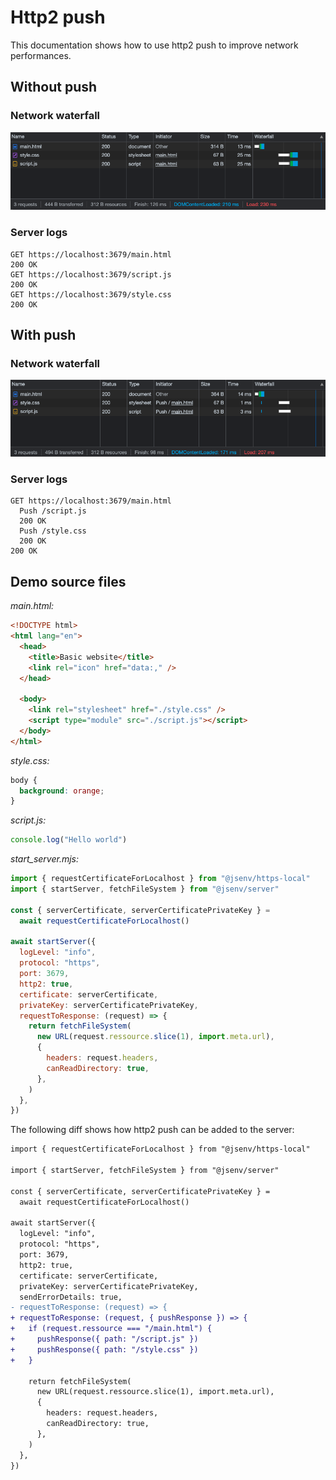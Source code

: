 <!--
  - show 3 files (html, script.js, style.css)
  - show the dev server serving them
  - show screenshot of chrome network panel
  - show how to add pushResponse
  - show the result in chrome network panel
 -->

# Http2 push

This documentation shows how to use http2 push to improve network performances.

## Without push

### Network waterfall

![stuff](./http2_push_before.png)

### Server logs

```console
GET https://localhost:3679/main.html
200 OK
GET https://localhost:3679/script.js
200 OK
GET https://localhost:3679/style.css
200 OK
```

## With push

### Network waterfall

![stuff](./http2_push_after.png)

### Server logs

```console
GET https://localhost:3679/main.html
  Push /script.js
  200 OK
  Push /style.css
  200 OK
200 OK
```

## Demo source files

_main.html:_

```html
<!DOCTYPE html>
<html lang="en">
  <head>
    <title>Basic website</title>
    <link rel="icon" href="data:," />
  </head>

  <body>
    <link rel="stylesheet" href="./style.css" />
    <script type="module" src="./script.js"></script>
  </body>
</html>
```

_style.css:_

```css
body {
  background: orange;
}
```

_script.js:_

```js
console.log("Hello world")
```

_start_server.mjs:_

```js
import { requestCertificateForLocalhost } from "@jsenv/https-local"
import { startServer, fetchFileSystem } from "@jsenv/server"

const { serverCertificate, serverCertificatePrivateKey } =
  await requestCertificateForLocalhost()

await startServer({
  logLevel: "info",
  protocol: "https",
  port: 3679,
  http2: true,
  certificate: serverCertificate,
  privateKey: serverCertificatePrivateKey,
  requestToResponse: (request) => {
    return fetchFileSystem(
      new URL(request.ressource.slice(1), import.meta.url),
      {
        headers: request.headers,
        canReadDirectory: true,
      },
    )
  },
})
```

The following diff shows how http2 push can be added to the server:

```diff
import { requestCertificateForLocalhost } from "@jsenv/https-local"

import { startServer, fetchFileSystem } from "@jsenv/server"

const { serverCertificate, serverCertificatePrivateKey } =
  await requestCertificateForLocalhost()

await startServer({
  logLevel: "info",
  protocol: "https",
  port: 3679,
  http2: true,
  certificate: serverCertificate,
  privateKey: serverCertificatePrivateKey,
  sendErrorDetails: true,
- requestToResponse: (request) => {
+ requestToResponse: (request, { pushResponse }) => {
+   if (request.ressource === "/main.html") {
+     pushResponse({ path: "/script.js" })
+     pushResponse({ path: "/style.css" })
+   }

    return fetchFileSystem(
      new URL(request.ressource.slice(1), import.meta.url),
      {
        headers: request.headers,
        canReadDirectory: true,
      },
    )
  },
})
```

